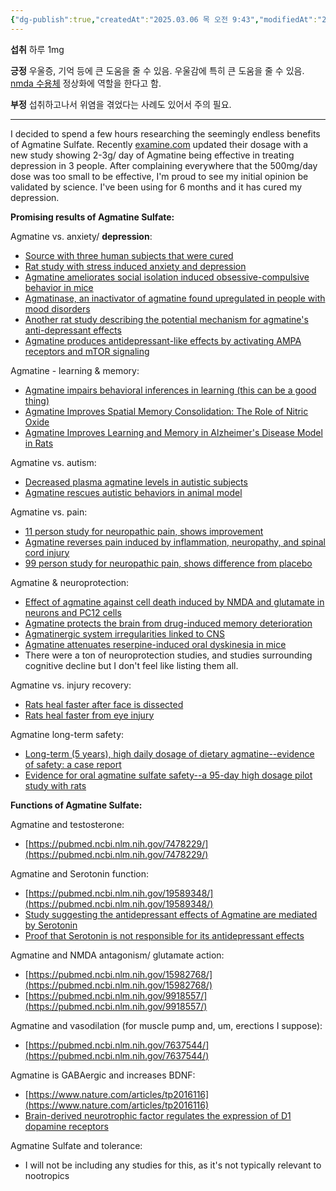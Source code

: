 ```yaml
---
{"dg-publish":true,"createdAt":"2025.03.06 목 오전 9:43","modifiedAt":"2025.03.06 목 오전 10:15","tags":["nootropic","우울증"],"permalink":"/Study_etc/영양제/Agmatine Sulfate (아그만틴)/","dgPassFrontmatter":true}
---
```



**섭취**
하루 1mg

**긍정**
우울증, 기억 등에 큰 도움을 줄 수 있음.
우울감에 특히 큰 도움을 줄 수 있음.
[nmda 수용체](https://ko.wikipedia.org/wiki/NMDA_%EC%88%98%EC%9A%A9%EC%B2%B4) 정상화에 역할을 한다고 함.

**부정**
섭취하고나서 위염을 겪었다는 사례도 있어서 주의 필요.

***

I decided to spend a few hours researching the seemingly endless benefits of Agmatine Sulfate. Recently [examine.com](https://examine.com/) updated their dosage with a new study showing 2-3g/ day of Agmatine being effective in treating depression in 3 people. After complaining everywhere that the 500mg/day dose was too small to be effective, I'm proud to see my initial opinion be validated by science. I've been using for 6 months and it has cured my depression.

**Promising results of Agmatine Sulfate:**

Agmatine vs. anxiety/ **depression**:

- [Source with three human subjects that were cured](https://www.cambridge.org/core/journals/acta-neuropsychiatrica/article/clinical-antidepressant-effect-of-exogenous-agmatine-is-not-reversed-by-parachlorophenylalanine-a-pilot-study/62BA83527CFA2D1F283A4899307103DE)
- [Rat study with stress induced anxiety and depression](https://pubmed.ncbi.nlm.nih.gov/28302445/)
- [Agmatine ameliorates social isolation induced obsessive-compulsive behavior in mice](https://www.semanticscholar.org/paper/AGMATINE-AMELIORATES-SOCIAL-ISOLATION-INDUCED-IN-Shende-Patel/70d5a9e93733c1136ce304c6220727a9206dce16)
- [Agmatinase, an inactivator of agmatine found upregulated in people with mood disorders](https://pubmed.ncbi.nlm.nih.gov/21803059/)
- [Another rat study describing the potential mechanism for agmatine's anti-depressant effects](https://pubmed.ncbi.nlm.nih.gov/12782188/)
- [Agmatine produces antidepressant-like effects by activating AMPA receptors and mTOR signaling](https://www.sciencedirect.com/science/article/abs/pii/S0924977X16300074)

Agmatine - learning & memory:

- [Agmatine impairs behavioral inferences in learning (this can be a good thing)](https://www.sciencedirect.com/science/article/pii/S0091305702007244?via%3Dihub)
- [Agmatine Improves Spatial Memory Consolidation: The Role of Nitric Oxide](https://www.longdom.org/open-access/agmatine-improves-spatial-memory-consolidation-the-role-of-nitric-oxide-jpr-1000115.pdf)
- [Agmatine Improves Learning and Memory in Alzheimer's Disease Model in Rats](https://www.tandfonline.com/doi/abs/10.5455/bcp.20161121125642)

Agmatine vs. autism:

- [Decreased plasma agmatine levels in autistic subjects](https://link.springer.com/article/10.1007%2Fs00702-017-1836-2)
- [Agmatine rescues autistic behaviors in animal model](https://pubmed.ncbi.nlm.nih.gov/27638451/)

Agmatine vs. pain:

- [11 person study for neuropathic pain, shows improvement](https://www.ncbi.nlm.nih.gov/pmc/articles/PMC7071502/)
- [Agmatine reverses pain induced by inflammation, neuropathy, and spinal cord injury](https://www.ncbi.nlm.nih.gov/pmc/articles/PMC27068/)
- [99 person study for neuropathic pain, shows difference from placebo](https://pubmed.ncbi.nlm.nih.gov/20447305/)

Agmatine & neuroprotection:

- [Effect of agmatine against cell death induced by NMDA and glutamate in neurons and PC12 cells](https://pubmed.ncbi.nlm.nih.gov/14514037/)
- [Agmatine protects the brain from drug-induced memory deterioration](https://pubmed.ncbi.nlm.nih.gov/24769303/)
- [Agmatinergic system irregularities linked to CNS](https://pubmed.ncbi.nlm.nih.gov/22934767/)
- [Agmatine attenuates reserpine-induced oral dyskinesia in mice](https://pubmed.ncbi.nlm.nih.gov/27306571/)
- There were a ton of neuroprotection studies, and studies surrounding cognitive decline but I don't feel like listing them all.

Agmatine vs. injury recovery:

- [Rats heal faster after face is dissected](https://www.cambridge.org/core/journals/journal-of-laryngology-and-otology/article/effects-of-agmatine-sulphate-on-facial-nerve-injuries/66DBAFAD7838F5E8F79AF26FB79D4E8C)
- [Rats heal faster from eye injury](https://pubmed.ncbi.nlm.nih.gov/22331138/)

Agmatine long-term safety:

- [Long-term (5 years), high daily dosage of dietary agmatine--evidence of safety: a case report](https://pubmed.ncbi.nlm.nih.gov/25247837/#:%7E:text=Recent%20clinical%20studies%20have%20already,dietary%20agmatine%20as%20a%20nutraceutical)
- [Evidence for oral agmatine sulfate safety--a 95-day high dosage pilot study with rats](https://pubmed.ncbi.nlm.nih.gov/24140462/)

**Functions of Agmatine Sulfate:**

Agmatine and testosterone:

- [https://pubmed.ncbi.nlm.nih.gov/7478229/](https://pubmed.ncbi.nlm.nih.gov/7478229/)

Agmatine and Serotonin function:

- [https://pubmed.ncbi.nlm.nih.gov/19589348/](https://pubmed.ncbi.nlm.nih.gov/19589348/)
- [Study suggesting the antidepressant effects of Agmatine are mediated by Serotonin](https://pubmed.ncbi.nlm.nih.gov/15374751/)
- [Proof that Serotonin is not responsible for its antidepressant effects](https://www.sciencedirect.com/science/article/pii/S0166432807006225)

Agmatine and NMDA antagonism/ glutamate action:

- [https://pubmed.ncbi.nlm.nih.gov/15982768/](https://pubmed.ncbi.nlm.nih.gov/15982768/)
- [https://pubmed.ncbi.nlm.nih.gov/9918557/](https://pubmed.ncbi.nlm.nih.gov/9918557/)

Agmatine and vasodilation (for muscle pump and, um, erections I suppose):

- [https://pubmed.ncbi.nlm.nih.gov/7637544/](https://pubmed.ncbi.nlm.nih.gov/7637544/)

Agmatine is GABAergic and increases BDNF:

- [https://www.nature.com/articles/tp2016116](https://www.nature.com/articles/tp2016116)
- [Brain-derived neurotrophic factor regulates the expression of D1 dopamine receptors](https://pubmed.ncbi.nlm.nih.gov/17116228/)

Agmatine Sulfate and tolerance:

- I will not be including any studies for this, as it's not typically relevant to nootropics
